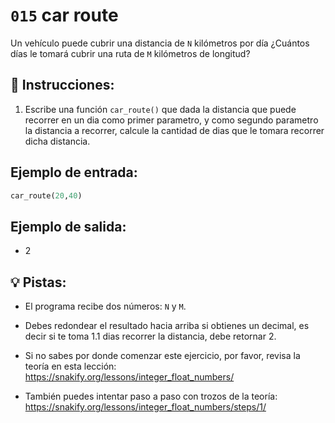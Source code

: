 # `015` car route

Un vehículo puede cubrir una distancia de `N` kilómetros por día ¿Cuántos días le tomará cubrir una ruta de `M` kilómetros de longitud?

## 📝 Instrucciones:

1. Escribe una función `car_route()` que dada la distancia que puede recorrer en un dia como primer parametro, y como segundo parametro la distancia a recorrer, calcule la cantidad de dias que le tomara recorrer dicha distancia.

## Ejemplo de entrada:

```py
car_route(20,40)
```

## Ejemplo de salida:

+ 2

## 💡 Pistas:

+ El programa recibe dos números: `N` y `M`.

+ Debes redondear el resultado hacia arriba si obtienes un decimal, es decir si te toma 1.1 dias recorrer la distancia, debe retornar 2.

+ Si no sabes por donde comenzar este ejercicio, por favor, revisa la teoría en esta lección: https://snakify.org/lessons/integer_float_numbers/

+ También puedes intentar paso a paso con trozos de la teoría: https://snakify.org/lessons/integer_float_numbers/steps/1/